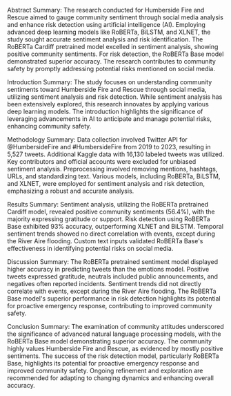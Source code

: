 Abstract Summary:
The research conducted for Humberside Fire and Rescue aimed to gauge community sentiment through social media analysis and enhance risk detection using artificial intelligence (AI). Employing advanced deep learning models like RoBERTa, BiLSTM, and XLNET, the study sought accurate sentiment analysis and risk identification. The RoBERTa Cardiff pretrained model excelled in sentiment analysis, showing positive community sentiments. For risk detection, the RoBERTa Base model demonstrated superior accuracy. The research contributes to community safety by promptly addressing potential risks mentioned on social media.

Introduction Summary:
The study focuses on understanding community sentiments toward Humberside Fire and Rescue through social media, utilizing sentiment analysis and risk detection. While sentiment analysis has been extensively explored, this research innovates by applying various deep learning models. The introduction highlights the significance of leveraging advancements in AI to anticipate and manage potential risks, enhancing community safety.

Methodology Summary:
Data collection involved Twitter API for @HumbersideFire and #HumbersideFire from 2019 to 2023, resulting in 5,527 tweets. Additional Kaggle data with 16,130 labeled tweets was utilized. Key contributors and official accounts were excluded for unbiased sentiment analysis. Preprocessing involved removing mentions, hashtags, URLs, and standardizing text. Various models, including RoBERTa, BiLSTM, and XLNET, were employed for sentiment analysis and risk detection, emphasizing a robust and accurate analysis.

Results Summary:
Sentiment analysis, utilizing the RoBERTa pretrained Cardiff model, revealed positive community sentiments (56.4%), with the majority expressing gratitude or support. Risk detection using RoBERTa Base exhibited 93% accuracy, outperforming XLNET and BiLSTM. Temporal sentiment trends showed no direct correlation with events, except during the River Aire flooding. Custom text inputs validated RoBERTa Base's effectiveness in identifying potential risks on social media.

Discussion Summary:
The RoBERTa pretrained sentiment model displayed higher accuracy in predicting tweets than the emotions model. Positive tweets expressed gratitude, neutrals included public announcements, and negatives often reported incidents. Sentiment trends did not directly correlate with events, except during the River Aire flooding. The RoBERTa Base model's superior performance in risk detection highlights its potential for proactive emergency response, contributing to improved community safety.

Conclusion Summary:
The examination of community attitudes underscored the significance of advanced natural language processing models, with the RoBERTa Base model demonstrating superior accuracy. The community highly values Humberside Fire and Rescue, as evidenced by mostly positive sentiments. The success of the risk detection model, particularly RoBERTa Base, highlights its potential for proactive emergency response and improved community safety. Ongoing refinement and exploration are recommended for adapting to changing dynamics and enhancing overall accuracy.






